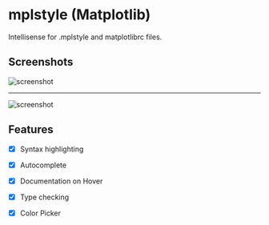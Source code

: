# mplstyle (Matplotlib)

Intellisense for .mplstyle and matplotlibrc files.

## Screenshots

![screenshot](https://raw.githubusercontent.com/yy0931/vscode-mplstyle/master/screenshot.png)

---

![screenshot](https://raw.githubusercontent.com/yy0931/vscode-mplstyle/master/color_provider.png)

## Features
- [x] Syntax highlighting
- [x] Autocomplete
- [x] Documentation on Hover
- [x] Type checking
- [x] Color Picker

